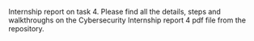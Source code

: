 Internship report on task 4. Please find all the details, steps and walkthroughs on the Cybersecurity Internship report 4 pdf file from the repository.
